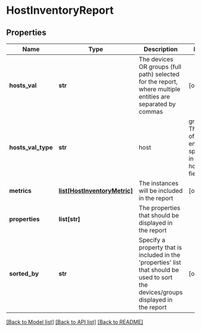 # HostInventoryReport

## Properties
Name | Type | Description | Notes
------------ | ------------- | ------------- | -------------
**hosts_val** | **str** | The devices OR groups (full path) selected for the report, where multiple entities are separated by commas | [optional] 
**hosts_val_type** | **str** | host | group. The type of entities specified in the hostsVal field | [optional] 
**metrics** | [**list[HostInventoryMetric]**](HostInventoryMetric.md) | The instances will be included in the report | [optional] 
**properties** | **list[str]** | The properties that should be displayed in the report | 
**sorted_by** | **str** | Specify a property that is included in the &#39;properties&#39; list that should be used to sort the devices/groups displayed in the report | [optional] 

[[Back to Model list]](../README.md#documentation-for-models) [[Back to API list]](../README.md#documentation-for-api-endpoints) [[Back to README]](../README.md)


